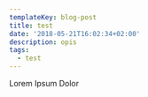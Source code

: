 ```yaml
---
templateKey: blog-post
title: test
date: '2018-05-21T16:02:34+02:00'
description: opis
tags:
  - test
---
```

Lorem Ipsum Dolor
